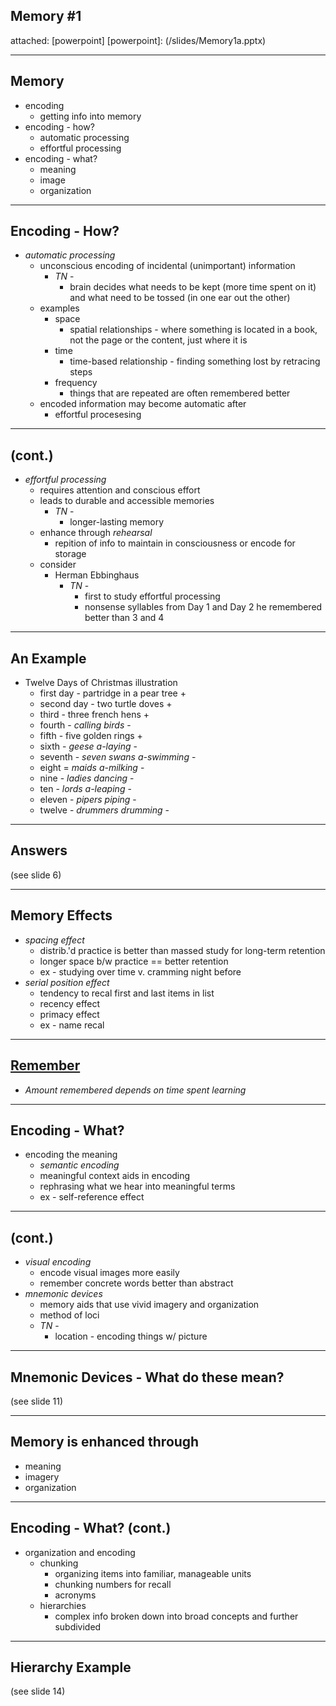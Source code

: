 ## Memory \#1
attached: [powerpoint]
[powerpoint]: (/slides/Memory1a.pptx)

---
## Memory
* encoding
  * getting info into memory
* encoding - how?
  * automatic processing
  * effortful processing
* encoding - what?
  * meaning
  * image
  * organization

---
## Encoding - How?
* _automatic processing_
  * unconscious encoding of incidental (unimportant) information
    * _TN_ -
      * brain decides what needs to be kept (more time spent on it) and what need to be tossed (in one ear out the other)
  * examples
    * space
      * spatial relationships - where something is located in a book, not the page or the content, just where it is
    * time
      * time-based relationship - finding something lost by retracing steps
    * frequency
        * things that are repeated are often remembered better
  * encoded information may become automatic after
    * effortful procesesing

---
## (cont.)
* _effortful processing_
  * requires attention and conscious effort
  * leads to durable and accessible memories
    * _TN_ -
      * longer-lasting memory
  * enhance through _rehearsal_
    * repition of info to maintain in consciousness or encode for storage
  * consider
    * Herman Ebbinghaus
      * _TN_ -
        * first to study effortful processing
        * nonsense syllables from Day 1 and Day 2 he remembered better than 3 and 4

---
## An Example
* Twelve Days of Christmas illustration
  * first day - partridge in a pear tree +
  * second day - two turtle doves +
  * third - three french hens +
  * fourth - _calling birds_ -
  * fifth - five golden rings +
  * sixth - _geese a-laying_ -
  * seventh - _seven swans a-swimming_ -
  * eight = _maids a-milking_ -
  * nine - _ladies dancing_ -
  * ten - _lords a-leaping_ -
  * eleven - _pipers piping_ -
  * twelve - _drummers drumming_ -

---
## Answers
(see slide 6)

---
## Memory Effects
* _spacing effect_
  * distrib.'d practice is better than massed study for long-term retention
  * longer space b/w practice == better retention
  * ex - studying over time v. cramming night before
* _serial position effect_
  * tendency to recal first and last items in list
  * recency effect
  * primacy effect
  * ex - name recal

---
## [Remember](#remember)
* _Amount remembered depends on time spent learning_

---
## Encoding - What?
* encoding the meaning
  * _semantic encoding_
  * meaningful context aids in encoding
  * rephrasing what we hear into meaningful terms
  * ex - self-reference effect

---
## (cont.)
* _visual encoding_
  * encode visual images more easily
  * remember concrete words better than abstract
* _mnemonic devices_
  * memory aids that use vivid imagery and organization
  * method of loci
  * _TN_ -
    * location - encoding things w/ picture

---
## Mnemonic Devices - What do these mean?
(see slide 11)

---
## Memory is enhanced through
* meaning
* imagery
* organization

---
## Encoding - What? (cont.)
* organization and encoding
  * chunking
    * organizing items into familiar, manageable units
    * chunking numbers for recall
    * acronyms
  * hierarchies
    * complex info broken down into broad concepts and further subdivided

---
## Hierarchy Example
(see slide 14)
